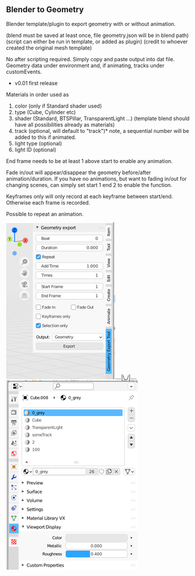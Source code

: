 ## Blender to Geometry
Blender template/plugin to export geometry with or without animation. 

(blend must be saved at least once, file geometry.json will be in blend path) (script can either be run in template, or added as plugin) (credit to whoever created the original mesh template)

No after scripting required. Simply copy and paste output into dat file. Geometry data under environment and, if animating, tracks under customEvents.

- v0.01 first release


Materials in order used as
1. color    (only if Standard shader used)
2. type    (Cube, Cylinder etc)
3. shader    (Standard, BTSPillar, TransparentLight ...) (template blend should have all possibilities already as materials)
4. track    (optional, will default to "track")* note, a sequential number will be added to this if animated.
5. light type    (optional)
6. light ID    (optional)

End frame needs to be at least 1 above start to enable any animation. 

Fade in/out will appear/disappear the geometry before/after animation/duration. If you have no animations, but want to fading in/out for changing scenes, can simply set start 1 end 2 to enable the function.

Keyframes only will only record at each keyframe between start/end. Otherwise each frame is recorded.

Possible to repeat an animation.

![](menu.png)....|\\_/|....
![](materials.png)
